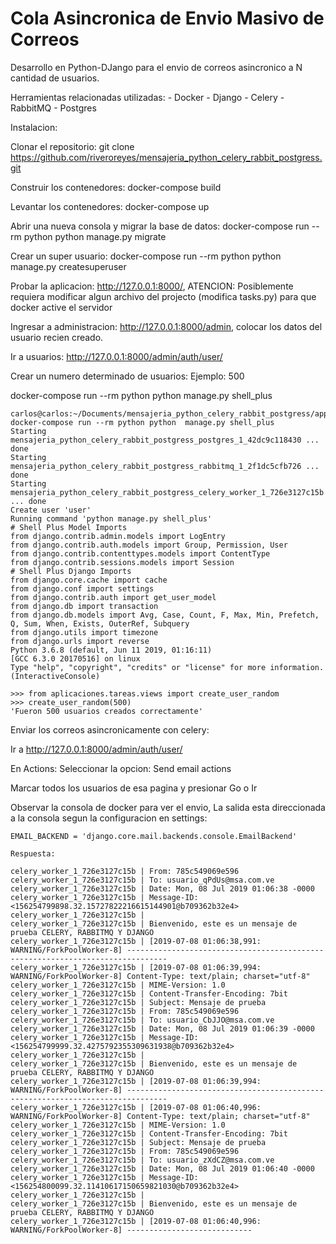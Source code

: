 # Cola Asincronica de Envio Masivo de Correos
Desarrollo en Python-DJango para el envio de correos asincronico a N cantidad de usuarios.

Herramientas relacionadas utilizadas:
    - Docker
    - Django
    - Celery
    - RabbitMQ
    - Postgres

Instalacion:
    
Clonar el repositorio: git clone https://github.com/riveroreyes/mensajeria_python_celery_rabbit_postgress.git

Construir los contenedores: docker-compose build

Levantar los contenedores: docker-compose up

Abrir una nueva consola y migrar la base de datos: docker-compose run --rm python python  manage.py migrate

Crear un super usuario: docker-compose run --rm python python  manage.py createsuperuser

Probar la aplicacion: http://127.0.0.1:8000/, ATENCION: Posiblemente requiera modificar algun archivo del projecto (modifica tasks.py) para que docker active el servidor

Ingresar a administracion: http://127.0.0.1:8000/admin, colocar los datos del usuario recien creado.

Ir a usuarios: http://127.0.0.1:8000/admin/auth/user/


Crear un numero determinado de usuarios: Ejemplo: 500

docker-compose run --rm python python  manage.py shell_plus
        
    carlos@carlos:~/Documents/mensajeria_python_celery_rabbit_postgress/app/aplicaciones/tareas(master)$ docker-compose run --rm python python  manage.py shell_plus
    Starting mensajeria_python_celery_rabbit_postgress_postgres_1_42dc9c118430 ... done
    Starting mensajeria_python_celery_rabbit_postgress_rabbitmq_1_2f1dc5cfb726 ... done
    Starting mensajeria_python_celery_rabbit_postgress_celery_worker_1_726e3127c15b ... done
    Create user 'user'
    Running command 'python manage.py shell_plus'
    # Shell Plus Model Imports
    from django.contrib.admin.models import LogEntry
    from django.contrib.auth.models import Group, Permission, User
    from django.contrib.contenttypes.models import ContentType
    from django.contrib.sessions.models import Session
    # Shell Plus Django Imports
    from django.core.cache import cache
    from django.conf import settings
    from django.contrib.auth import get_user_model
    from django.db import transaction
    from django.db.models import Avg, Case, Count, F, Max, Min, Prefetch, Q, Sum, When, Exists, OuterRef, Subquery
    from django.utils import timezone
    from django.urls import reverse
    Python 3.6.8 (default, Jun 11 2019, 01:16:11) 
    [GCC 6.3.0 20170516] on linux
    Type "help", "copyright", "credits" or "license" for more information.
    (InteractiveConsole)
    
    >>> from aplicaciones.tareas.views import create_user_random
    >>> create_user_random(500)
    'Fueron 500 usuarios creados correctamente'

Enviar los correos asincronicamente con celery:

Ir a http://127.0.0.1:8000/admin/auth/user/

En Actions: Seleccionar la opcion: Send email actions

Marcar todos los usuarios de esa pagina y presionar Go o Ir

Observar la consola de docker para ver el envio, La salida esta direccionada a la consola segun la configuracion en settings:

    EMAIL_BACKEND = 'django.core.mail.backends.console.EmailBackend'

    Respuesta:

    celery_worker_1_726e3127c15b | From: 785c549069e596
    celery_worker_1_726e3127c15b | To: usuario_qPdUs@msa.com.ve
    celery_worker_1_726e3127c15b | Date: Mon, 08 Jul 2019 01:06:38 -0000
    celery_worker_1_726e3127c15b | Message-ID: <156254799898.32.15727822216615144901@b709362b32e4>
    celery_worker_1_726e3127c15b | 
    celery_worker_1_726e3127c15b | Bienvenido, este es un mensaje de prueba CELERY, RABBITMQ Y DJANGO
    celery_worker_1_726e3127c15b | [2019-07-08 01:06:38,991: WARNING/ForkPoolWorker-8] -------------------------------------------------------------------------------
    celery_worker_1_726e3127c15b | [2019-07-08 01:06:39,994: WARNING/ForkPoolWorker-8] Content-Type: text/plain; charset="utf-8"
    celery_worker_1_726e3127c15b | MIME-Version: 1.0
    celery_worker_1_726e3127c15b | Content-Transfer-Encoding: 7bit
    celery_worker_1_726e3127c15b | Subject: Mensaje de prueba
    celery_worker_1_726e3127c15b | From: 785c549069e596
    celery_worker_1_726e3127c15b | To: usuario_CbJJO@msa.com.ve
    celery_worker_1_726e3127c15b | Date: Mon, 08 Jul 2019 01:06:39 -0000
    celery_worker_1_726e3127c15b | Message-ID: <156254799999.32.4275792355309631938@b709362b32e4>
    celery_worker_1_726e3127c15b | 
    celery_worker_1_726e3127c15b | Bienvenido, este es un mensaje de prueba CELERY, RABBITMQ Y DJANGO
    celery_worker_1_726e3127c15b | [2019-07-08 01:06:39,994: WARNING/ForkPoolWorker-8] -------------------------------------------------------------------------------
    celery_worker_1_726e3127c15b | [2019-07-08 01:06:40,996: WARNING/ForkPoolWorker-8] Content-Type: text/plain; charset="utf-8"
    celery_worker_1_726e3127c15b | MIME-Version: 1.0
    celery_worker_1_726e3127c15b | Content-Transfer-Encoding: 7bit
    celery_worker_1_726e3127c15b | Subject: Mensaje de prueba
    celery_worker_1_726e3127c15b | From: 785c549069e596
    celery_worker_1_726e3127c15b | To: usuario_zXdCZ@msa.com.ve
    celery_worker_1_726e3127c15b | Date: Mon, 08 Jul 2019 01:06:40 -0000
    celery_worker_1_726e3127c15b | Message-ID: <156254800099.32.11410617150659821030@b709362b32e4>
    celery_worker_1_726e3127c15b | 
    celery_worker_1_726e3127c15b | Bienvenido, este es un mensaje de prueba CELERY, RABBITMQ Y DJANGO
    celery_worker_1_726e3127c15b | [2019-07-08 01:06:40,996: WARNING/ForkPoolWorker-8] ----------------------------